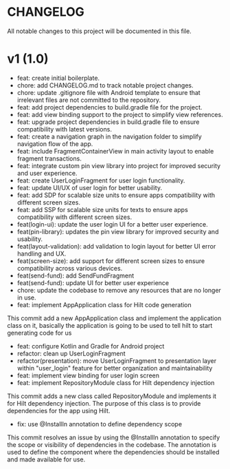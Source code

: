 # CHANGELOG

All notable changes to this project will be documented in this file.

# v1 (1.0)

- feat: create initial boilerplate.
- chore: add CHANGELOG.md to track notable project changes.
- chore: update .gitignore file with Android template to ensure that irrelevant files are not
  committed to the repository.
- feat: add project dependencies to build.gradle file for the project.
- feat: add view binding support to the project to simplify view references.
- feat: upgrade project dependencies in build.gradle file to ensure compatibility with latest
  versions.
- feat: create a navigation graph in the navigation folder to simplify navigation flow of the app.
- feat: include FragmentContainerView in main activity layout to enable fragment transactions.
- feat: integrate custom pin view library into project for improved security and user experience.
- feat: create UserLoginFragment for user login functionality.
- feat: update UI/UX of user login for better usability.
- feat: add SDP for scalable size units to ensure apps compatibility with different screen sizes.
- feat: add SSP for scalable size units for texts to ensure apps compatibility with different screen
  sizes.
- feat(login-ui): update the user login UI for a better user experience.
- feat(pin-library): updates the pin view library for improved security and usability.
- feat(layout-validation):  add validation to login layout for better UI error handling and UX.
- feat(screen-size): add support for different screen sizes to ensure compatibility across various
  devices.
- feat(send-fund): add SendFundFragment
- feat(send-fund): update UI for better user experience
- chore: update the codebase to remove any resources that are no longer in use.
- feat: implement AppApplication class for Hilt code generation

This commit add a new AppApplication class and implement the application class on it, basically the
application is going to be used to tell hilt to start generating code for us

- feat: configure Kotlin and Gradle for Android project
- refactor: clean up UserLoginFragment
- refactor(presentation): move UserLoginFragment to presentation layer within "user_login" feature
  for better organization and maintainability
- feat: implement view binding for user login screen
- feat: implement RepositoryModule class for Hilt dependency injection

This commit adds a new class called RepositoryModule and implements it for Hilt dependency
injection. The purpose of this class is to provide dependencies for the app using Hilt.

- fix: use @InstallIn annotation to define dependency scope

This commit resolves an issue by using the @InstallIn annotation to specify the scope or visibility
of dependencies in the codebase. The annotation is used to define the component where the
dependencies should be installed and made available for use.

